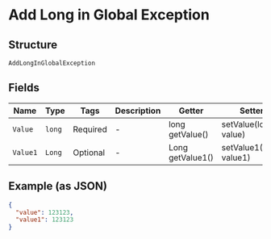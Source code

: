
# Add Long in Global Exception

## Structure

`AddLongInGlobalException`

## Fields

| Name | Type | Tags | Description | Getter | Setter |
|  --- | --- | --- | --- | --- | --- |
| `Value` | `long` | Required | - | long getValue() | setValue(long value) |
| `Value1` | `Long` | Optional | - | Long getValue1() | setValue1(Long value1) |

## Example (as JSON)

```json
{
  "value": 123123,
  "value1": 123123
}
```

